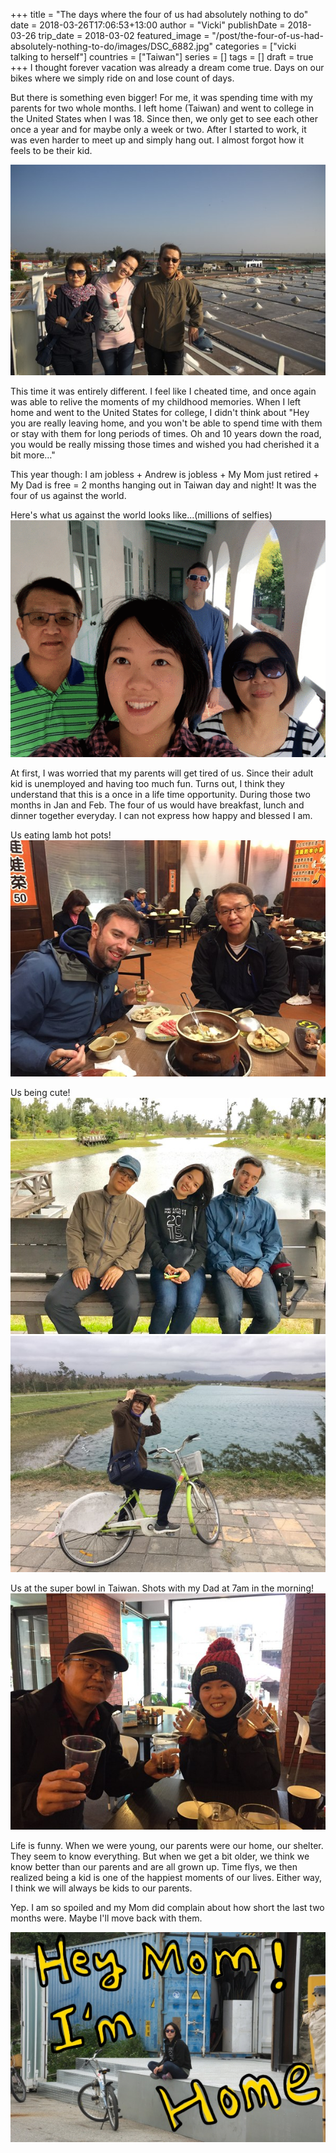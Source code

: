 +++
title = "The days where the four of us had absolutely nothing to do"
date = 2018-03-26T17:06:53+13:00
author = "Vicki"
publishDate = 2018-03-26
trip_date = 2018-03-02
featured_image = "/post/the-four-of-us-had-absolutely-nothing-to-do/images/DSC_6882.jpg"
categories = ["vicki talking to herself"]
countries = ["Taiwan"]
series = []
tags = []
draft = true
+++
I thought forever vacation was already a dream come true. Days on our bikes where we simply ride on and lose count of days.
<!--more-->

But there is something even bigger! For me, it was spending time with my parents for two whole months. I left home (Taiwan) and went to college in the United States when I was 18. Since then, we only get to see each other once a year and for maybe only a week or two. After I started to work, it was even harder to meet up and simply hang out. I almost forgot how it feels to be their kid. 

![Me and My Parents](images/DSC_6577.jpg)

This time it was entirely different. I feel like I cheated time, and once again was able to relive the moments  of my childhood memories. When I left home and went to the United States for college, I didn't think about "Hey you are really leaving home, and you won't be able to spend time with them or stay with them for long periods of times. Oh and 10 years down the road, you would be really missing those times and wished you had cherished it a bit more…" 

This year though: I am jobless + Andrew is jobless + My Mom just retired + My Dad is free = 2 months hanging out in Taiwan day and night! It was the four of us against the world.

Here's what us against the world looks like...(millions of selfies)
![US](images/IMG_6801-ANIMATION.gif)

At first, I was worried that my parents will get tired of us. Since their adult kid is unemployed and having too much fun. Turns out, I think they understand that this is a once in a life time opportunity. During those two months in Jan and Feb. The four of us would have breakfast, lunch and dinner together everyday. I can not express how happy and blessed I am. 

Us eating lamb hot pots! 
![lamb pot](images/IMG_7098.jpg)

Us being cute! 
![Me and my lovers](images/IMG_6534.jpg)
<br/>
![Mom being cute?](images/IMG_6683.jpg)

Us at the super bowl in Taiwan. Shots with my Dad at 7am in the morning! 
![super bowl](images/IMG_7148.jpg)

Life is funny. When we were young, our parents were our home, our shelter. They seem to know everything. But when we get a bit older, we think we know better than our parents and are all grown up. Time flys, we then realized being a kid is one of the happiest moments of our lives. Either way, I think we will always be kids to our parents.

Yep. I am so spoiled and my Mom did complain about how short the last two months were. Maybe I'll move back with them.  

![Hey Mom](images/DSC_6882.jpg)


